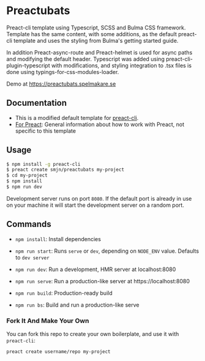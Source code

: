# Preactubats
Preact-cli template using Typescript, SCSS and Bulma CSS framework. Template has the same content, with some additions, as the default preact-cli template and uses the styling from Bulma's getting started guide.

In addition Preact-async-route and Preact-helmet is used for async paths and modifying the default header. Typescript was added using preact-cli-plugin-typescript with modifications, and styling integration to .tsx files is done using typings-for-css-modules-loader.

Demo at https://preactubats.spelmakare.se

## Documentation
- This is a modified default template for [preact-cli](https://github.com/developit/preact-cli).
- [For Preact](https://preactjs.com/): General information about how to work with Preact, not specific to this template

## Usage

``` bash
$ npm install -g preact-cli
$ preact create smjn/preactubats my-project
$ cd my-project
$ npm install
$ npm run dev
```

Development server runs on port `8080`. If the default port is already in use on your machine it will start the development server on a random port.

## Commands

- `npm install`: Install dependencies

- `npm run start`: Runs `serve` or `dev`, depending on `NODE_ENV` value. Defaults to `dev server`

- `npm run dev`: Run a development, HMR server at localhost:8080

- `npm run serve`: Run a production-like server at https://localhost:8080

- `npm run build`: Production-ready build

- `npm run bs`: Build and run a production-like serve


### Fork It And Make Your Own

You can fork this repo to create your own boilerplate, and use it with `preact-cli`:

``` bash
preact create username/repo my-project
```
